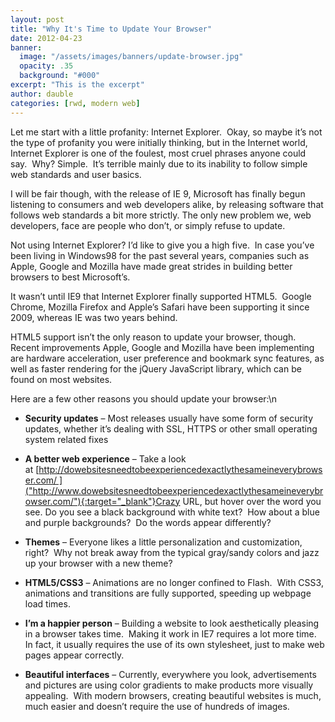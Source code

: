 ```yaml
---
layout: post
title: "Why It's Time to Update Your Browser"
date: 2012-04-23
banner:
  image: "/assets/images/banners/update-browser.jpg"
  opacity: .35
  background: "#000"
excerpt: "This is the excerpt"
author: dauble
categories: [rwd, modern web]
---
```

Let me start with a little profanity: Internet Explorer.  Okay, so maybe it’s not the type of profanity you were initially thinking, but in the Internet world, Internet Explorer is one of the foulest, most cruel phrases anyone could say.  Why? Simple.  It’s terrible mainly due to its inability to follow simple web standards and user basics.

I will be fair though, with the release of IE 9, Microsoft has finally begun listening to consumers and web developers alike, by releasing software that follows web standards a bit more strictly. The only new problem we, web developers, face are people who don’t, or simply refuse to update.

Not using Internet Explorer? I’d like to give you a high five.  In case you’ve been living in Windows98 for the past several years, companies such as Apple, Google and Mozilla have made great strides in building better browsers to best Microsoft’s.

It wasn’t until IE9 that Internet Explorer finally supported HTML5.  Google Chrome, Mozilla Firefox and Apple’s Safari have been supporting it since 2009, whereas IE was two years behind.

HTML5 support isn’t the only reason to update your browser, though.  Recent improvements Apple, Google and Mozilla have been implementing are hardware acceleration, user preference and bookmark sync features, as well as faster rendering for the jQuery JavaScript library, which can be found on most websites.

Here are a few other reasons you should update your browser:\n

*   **Security updates** – Most releases usually have some form of security updates, whether it’s dealing with SSL, HTTPS or other small operating system related fixes

*   **A better web experience** – Take a look at [http://dowebsitesneedtobeexperiencedexactlythesameineverybrowser.com/ ]("http://www.dowebsitesneedtobeexperiencedexactlythesameineverybrowser.com/"){:target="_blank"}Crazy URL, but hover over the word you see. Do you see a black background with white text?  How about a blue and purple backgrounds?  Do the words appear differently?

*   **Themes** – Everyone likes a little personalization and customization, right?  Why not break away from the typical gray/sandy colors and jazz up your browser with a new theme?

*   **HTML5/CSS3** – Animations are no longer confined to Flash.  With CSS3, animations and transitions are fully supported, speeding up webpage load times.

*   **I’m a happier person** – Building a website to look aesthetically pleasing in a browser takes time.  Making it work in IE7 requires a lot more time.  In fact, it usually requires the use of its own stylesheet, just to make web pages appear correctly.

*   **Beautiful interfaces** – Currently, everywhere you look, advertisements and pictures are using color gradients to make products more visually appealing.  With modern browsers, creating beautiful websites is much, much easier and doesn’t require the use of hundreds of images.